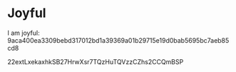 # Joyful

I am joyful: 9aca400ea3309bebd317012bd1a39369a01b29715e19d0bab5695bc7aeb85cd8


22extLxekaxhkSB27HrwXsr7TQzHuTQVzzCZhs2CCQmBSP
